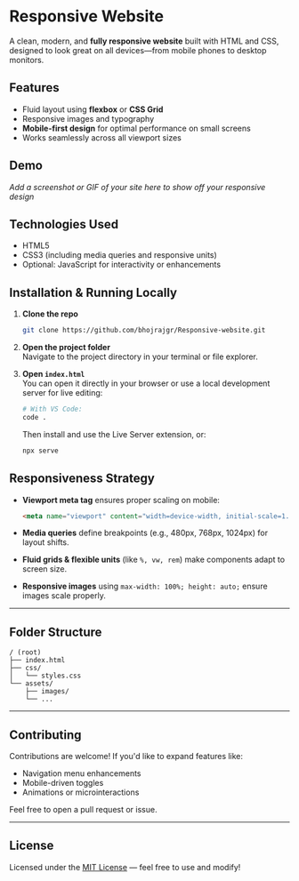 # Responsive Website

A clean, modern, and **fully responsive website** built with HTML and CSS, designed to look great on all devices—from mobile phones to desktop monitors.

##  Features

- Fluid layout using **flexbox** or **CSS Grid**
- Responsive images and typography
- **Mobile-first design** for optimal performance on small screens
- Works seamlessly across all viewport sizes

##  Demo

_Add a screenshot or GIF of your site here to show off your responsive design_

##  Technologies Used

- HTML5  
- CSS3 (including media queries and responsive units)  
- Optional: JavaScript for interactivity or enhancements  

##  Installation & Running Locally

1. **Clone the repo**  
    ```bash
    git clone https://github.com/bhojrajgr/Responsive-website.git
    ```

2. **Open the project folder**  
    Navigate to the project directory in your terminal or file explorer.

3. **Open `index.html`**  
    You can open it directly in your browser or use a local development server for live editing:
    ```bash
    # With VS Code:
    code .
    ```
    Then install and use the Live Server extension, or:
    ```bash
    npx serve
    ```

##  Responsiveness Strategy

- **Viewport meta tag** ensures proper scaling on mobile:
  ```html
  <meta name="viewport" content="width=device-width, initial-scale=1.0">
  ```

- **Media queries** define breakpoints (e.g., 480px, 768px, 1024px) for layout shifts.

- **Fluid grids & flexible units** (like `%, vw, rem`) make components adapt to screen size.

- **Responsive images** using `max-width: 100%; height: auto;` ensure images scale properly.

---

##  Folder Structure

```
/ (root)
├── index.html
├── css/
│   └── styles.css
└── assets/
    ├── images/
    └── ...
```

---

##  Contributing

Contributions are welcome! If you'd like to expand features like:

- Navigation menu enhancements  
- Mobile-driven toggles  
- Animations or microinteractions  

Feel free to open a pull request or issue.

---

##  License

Licensed under the [MIT License](LICENSE) — feel free to use and modify!

